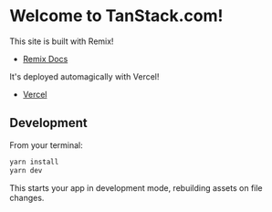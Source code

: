 # Welcome to TanStack.com!

This site is built with Remix!

- [Remix Docs](https://remix.run/docs)

It's deployed automagically with Vercel!

- [Vercel](https://vercel.com/)

## Development

From your terminal:

```sh
yarn install
yarn dev
```

This starts your app in development mode, rebuilding assets on file changes.
